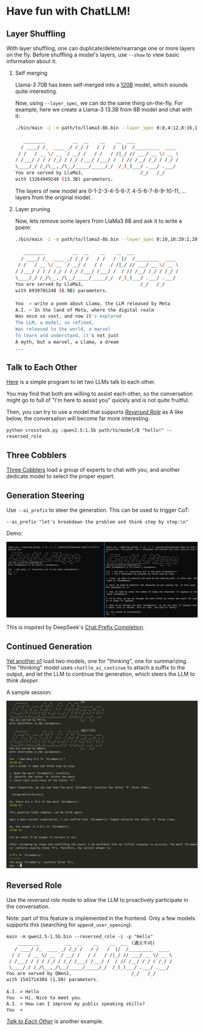 # Have fun with ChatLLM!

## Layer Shuffling

With layer shuffling, one can duplicate/delete/rearrange one or more layers on the fly.
Before shuffling a model's layers, use `--show` to view basic information about it.

1. Self merging

    Llama-3 70B has been self-merged into a [120B](https://huggingface.co/mlabonne/Meta-Llama-3-120B-Instruct) model,
    which sounds quite interesting.

    Now, using `--layer_spec`, we can do the same thing on-the-fly. For example, here we create a Llama-3 13.3B from 8B model and chat with it:

    ```sh
    ./bin/main -i -m path/to/llama3-8b.bin --layer_spec 0:8,4:12,8:16,12:20,16:24,20:28,24:32

       ________          __  __    __    __  ___
      / ____/ /_  ____ _/ /_/ /   / /   /  |/  /_________  ____
     / /   / __ \/ __ `/ __/ /   / /   / /|_/ // ___/ __ \/ __ \
    / /___/ / / / /_/ / /_/ /___/ /___/ /  / // /__/ /_/ / /_/ /
    \____/_/ /_/\__,_/\__/_____/_____/_/  /_(_)___/ .___/ .___/
    You are served by LlaMa3,                     /_/   /_/
    with 13264949248 (13.3B) parameters.
    ```

    The layers of new model are 0-1-2-3-4-5-6-7, 4-5-6-7-8-9-10-11, ... layers from the original model.

2. Layer pruning

    Now, lets remove some layers from LlaMa3 8B and ask it to write a poem:

    ```.sh
    ./bin/main -i -m path/to/llama3-8b.bin --layer_spec 0:10,10:20:2,20:

       ________          __  __    __    __  ___
      / ____/ /_  ____ _/ /_/ /   / /   /  |/  /_________  ____
     / /   / __ \/ __ `/ __/ /   / /   / /|_/ // ___/ __ \/ __ \
    / /___/ / / / /_/ / /_/ /___/ /___/ /  / // /__/ /_/ / /_/ /
    \____/_/ /_/\__,_/\__/_____/_____/_/  /_(_)___/ .___/ .___/
    You are served by LlaMa3,                     /_/   /_/
    with 6939701248 (6.9B) parameters.

    You  > write a poem about Llama, the LLM released by Meta
    A.I. > In the land of Meta, where the digital realm
    Was once so vast, and now it's explored
    The LLM, a model, so refined,
    Was released to the world, a marvel
    To learn and understand, it's not just
    A myth, but a marvel, a Llama, a dream
    ...
    ```

## Talk to Each Other

[Here](../scripts/crosstask.py) is a simple program to let two LLMs talk to each other.

You may find that both are willing to assist each other, so the conversation might go to full of "I'm here to assist you"
quickly and is not quite fruitful.

Then, you can try to use a model that supports [_Reversed Role_](#reversed-role) as A like below, the conversation will become far more interesting.

```
python crosstask.py :qwen2.5:1.5b path/to/model/B "hello!" --reversed_role
```

## Three Cobblers

[Three Cobblers](../scripts/threecobblers.py) load a group of experts to chat with you, and another dedicate model to select the proper expert.

## Generation Steering

Use `--ai_prefix` to steer the generation. This can be used to trigger CoT:

```
--ai_prefix "let's breakdown the problem and think step by step:\n"
```

Demo:

![](gen_steering.png)

This is inspired by DeepSeek's [Chat Prefix Completion](https://api-docs.deepseek.com/guides/chat_prefix_completion).

## Continued Generation

[Yet another o1](../scripts/ya_o1.py) load two models, one for "thinking", one for summarizing.
The "thinking" model uses `chatllm_ai_continue` to attach a suffix to the output, and let the LLM to continue the generation,
which steers the LLM to _think deeper_.

A sample session:

![think deeper with continued generation](think_deeper.png)

## Reversed Role

Use the _reversed role_ mode to allow the LLM to proactively participate in the conversation.

Note: part of this feature is implemented in the frontend. Only a few models supports this (searching for `append_user_opening`).

```
main -m qwen2.5-1.5b.bin --reversed_role -i -p "Hello"
    ________          __  __    __    __  ___ (通义千问)
   / ____/ /_  ____ _/ /_/ /   / /   /  |/  /_________  ____
  / /   / __ \/ __ `/ __/ /   / /   / /|_/ // ___/ __ \/ __ \
 / /___/ / / / /_/ / /_/ /___/ /___/ /  / // /__/ /_/ / /_/ /
 \____/_/ /_/\__,_/\__/_____/_____/_/  /_(_)___/ .___/ .___/
You are served by QWen2,                      /_/   /_/
with 1543714304 (1.5B) parameters.

A.I. > Hello
You  > Hi. Nice to meet you.
A.I. > How can I improve my public speaking skills?
You  >
```

[_Talk to Each Other_](#talk-to-each-other) is another example.